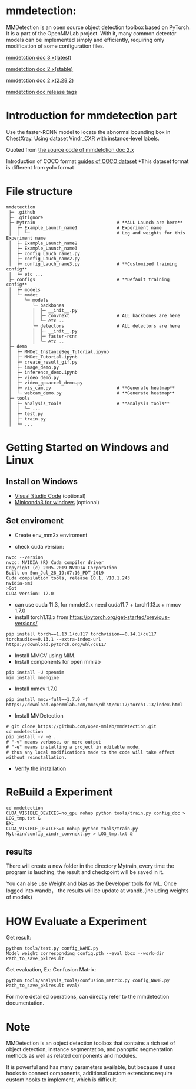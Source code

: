 # mmdetection: 
MMDetection is an open source object detection toolbox based on PyTorch. It is a part of the OpenMMLab project. With it, many common detector models can be implemented simply and efficiently, requiring only modification of some configuration files.

[mmdetction doc 3.x(latest) ](https://mmdetection.readthedocs.io/en/latest/user_guides/config.html)

[mmdetction doc 2.x(stable) ](https://mmdetection.readthedocs.io/en/stable/)

[mmdetction doc 2.x(2.28.2) ](https://mmdetection.readthedocs.io/en/v2.28.2/)

[mmdetction doc release tags ](https://github.com/open-mmlab/mmdetection/tags)


# Introduction for mmdetection part
Use the faster-RCNN model to locate the abnormal bounding box in ChestXray. Using dataset Vindr_CXR with instance-level labels.

Quoted from [the source code of mmdetction doc 2.x](https://github.com/open-mmlab/mmdetection/tree/2.x)

Introduction of COCO format [guides of COCO dataset](https://mmdetection.readthedocs.io/en/3.x/advanced_guides/customize_dataset.html) *This dataset format is different from yolo format


# File structure
````
mmdetection
 ├─ .github
 ├─ .gitignore
 ├─ Mytrain                               # **ALL Launch are here**
 │  ├─ Example_Launch_name1               # Experiment name
 │  │  └─                                 # Log and weights for this Experiment name
 │  ├─ Example_Launch_name2
 │  ├─ Example_Launch_name3
 │  ├─ config_Lauch_name1.py
 │  ├─ config_Lauch_name2.py
 │  ├─ config_Lauch_name3.py              # **Customized training config**
 │  └─ etc ...
 ├─ configs                               # **Default training config**
 │  ├─ models
 │  └─ mmdet
 │     └─ models
 │        └─ backbones
 │        │  ├─ __init__.py
 │        │  ├─ convnext                  # ALL backbones are here
 │        │  └─ etc ..
 │        └─ detectors                    # ALL detectors are here
 │        │  ├─ __init__.py
 │        │  ├─ faster-rcnn                    
 │        │  └─ etc ..
 ├─ demo
 │  ├─ MMDet_InstanceSeg_Tutorial.ipynb
 │  ├─ MMDet_Tutorial.ipynb
 │  ├─ create_result_gif.py
 │  ├─ image_demo.py
 │  ├─ inference_demo.ipynb
 │  ├─ video_demo.py
 │  ├─ video_gpuaccel_demo.py
 │  ├─ vis_cam.py                         # **Generate heatmap**
 │  └─ webcam_demo.py                     # **Generate heatmap**
 ├─ tools
 │  ├─ analysis_tools                     # **analysis tools**
 │  │  └─ ...
 │  ├─ test.py
 │  ├─ train.py
 │  └─ ...
````

# Getting Started on Windows and Linux
## Install on Windows
- [Visual Studio Code](https://code.visualstudio.com/) (optional)
- [Miniconda3 for windows](https://docs.conda.io/en/main/miniconda.html) (optional)

## Set enviroment
- Create env_mm2x enviroment

- check cuda version:
```
nvcc --version
nvcc: NVIDIA (R) Cuda compiler driver
Copyright (c) 2005-2019 NVIDIA Corporation
Built on Sun_Jul_28_19:07:16_PDT_2019
Cuda compilation tools, release 10.1, V10.1.243
nvidia-smi
>Got
CUDA Version: 12.0
```
- can use cuda 11.3, for mmdet2.x need cuda11.7 + torch1.13.x + mmcv 1.7.0
- install torch1.13.x from https://pytorch.org/get-started/previous-versions/
```
pip install torch==1.13.1+cu117 torchvision==0.14.1+cu117 torchaudio==0.13.1 --extra-index-url https://download.pytorch.org/whl/cu117
```
- Install MMCV using MIM.
- Install components for open mmlab
```
pip install -U openmim
mim install mmengine
```
- Install mmcv 1.7.0
```
pip install mmcv-full==1.7.0 -f https://download.openmmlab.com/mmcv/dist/cu117/torch1.13/index.html
```
- Install MMDetection
```
# git clone https://github.com/open-mmlab/mmdetection.git
cd mmdetection
pip install -v -e .
# "-v" means verbose, or more output
# "-e" means installing a project in editable mode,
# thus any local modifications made to the code will take effect without reinstallation.
```

- [Verify the installation](https://mmdetection.readthedocs.io/en/v2.28.2/get_started.html) 

# ReBuild a Experiment
```
cd mmdetection
CUDA_VISIBLE_DEVICES=no_gpu nohup python tools/train.py config_doc > LOG_tmp.txt &
EX:
CUDA_VISIBLE_DEVICES=1 nohup python tools/train.py Mytrain/config_vindr_convnext.py > LOG_tmp.txt &
```

## results
There will create a new <Name> folder in the directory Mytrain, every time the program is lauching, the result and checkpoint will be saved in it.

You can alse use Weight and bias as the Developer tools for ML. Once logged into wandb， the results will be update at wandb.(including weights of models)

# HOW Evaluate a Experiment
Get result:
```
python tools/test.py config_NAME.py Model_weight_corresponding_config.pth --eval bbox --work-dir Path_to_save_pklresult
```
Get evaluation, Ex: Confusion Matrix:
```
python tools/analysis_tools/confusion_matrix.py config_NAME.py Path_to_save_pklresult eval/
```
For more detailed operations, can directly refer to the mmdetection documentation.

# Note
MMDetection is an object detection toolbox that contains a rich set of object detection, instance segmentation, and panoptic segmentation methods as well as related components and modules.

It is powerful and has many parameters available, but because it uses hooks to connect components, additional custom extensions require custom hooks to implement, which is difficult.
